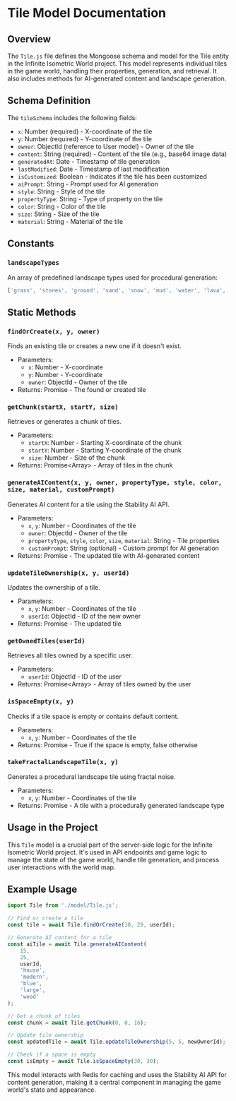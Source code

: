 # Tile Model Documentation

## Overview

The `Tile.js` file defines the Mongoose schema and model for the Tile entity in the Infinite
Isometric World project. This model represents individual tiles in the game world, handling their
properties, generation, and retrieval. It also includes methods for AI-generated content and
landscape generation.

## Schema Definition

The `tileSchema` includes the following fields:

-   `x`: Number (required) - X-coordinate of the tile
-   `y`: Number (required) - Y-coordinate of the tile
-   `owner`: ObjectId (reference to User model) - Owner of the tile
-   `content`: String (required) - Content of the tile (e.g., base64 image data)
-   `generatedAt`: Date - Timestamp of tile generation
-   `lastModified`: Date - Timestamp of last modification
-   `isCustomized`: Boolean - Indicates if the tile has been customized
-   `aiPrompt`: String - Prompt used for AI generation
-   `style`: String - Style of the tile
-   `propertyType`: String - Type of property on the tile
-   `color`: String - Color of the tile
-   `size`: String - Size of the tile
-   `material`: String - Material of the tile

## Constants

### `landscapeTypes`

An array of predefined landscape types used for procedural generation:

```javascript
['grass', 'stones', 'ground', 'sand', 'snow', 'mud', 'water', 'lava', 'moss', 'ice'];
```

## Static Methods

### `findOrCreate(x, y, owner)`

Finds an existing tile or creates a new one if it doesn't exist.

-   Parameters:
    -   `x`: Number - X-coordinate
    -   `y`: Number - Y-coordinate
    -   `owner`: ObjectId - Owner of the tile
-   Returns: Promise<Tile> - The found or created tile

### `getChunk(startX, startY, size)`

Retrieves or generates a chunk of tiles.

-   Parameters:
    -   `startX`: Number - Starting X-coordinate of the chunk
    -   `startY`: Number - Starting Y-coordinate of the chunk
    -   `size`: Number - Size of the chunk
-   Returns: Promise<Array<Tile>> - Array of tiles in the chunk

### `generateAIContent(x, y, owner, propertyType, style, color, size, material, customPrompt)`

Generates AI content for a tile using the Stability AI API.

-   Parameters:
    -   `x`, `y`: Number - Coordinates of the tile
    -   `owner`: ObjectId - Owner of the tile
    -   `propertyType`, `style`, `color`, `size`, `material`: String - Tile properties
    -   `customPrompt`: String (optional) - Custom prompt for AI generation
-   Returns: Promise<Tile> - The updated tile with AI-generated content

### `updateTileOwnership(x, y, userId)`

Updates the ownership of a tile.

-   Parameters:
    -   `x`, `y`: Number - Coordinates of the tile
    -   `userId`: ObjectId - ID of the new owner
-   Returns: Promise<Tile> - The updated tile

### `getOwnedTiles(userId)`

Retrieves all tiles owned by a specific user.

-   Parameters:
    -   `userId`: ObjectId - ID of the user
-   Returns: Promise<Array<Tile>> - Array of tiles owned by the user

### `isSpaceEmpty(x, y)`

Checks if a tile space is empty or contains default content.

-   Parameters:
    -   `x`, `y`: Number - Coordinates of the tile
-   Returns: Promise<Boolean> - True if the space is empty, false otherwise

### `takeFractalLandscapeTile(x, y)`

Generates a procedural landscape tile using fractal noise.

-   Parameters:
    -   `x`, `y`: Number - Coordinates of the tile
-   Returns: Promise<Tile> - A tile with a procedurally generated landscape type

## Usage in the Project

This `Tile` model is a crucial part of the server-side logic for the Infinite Isometric World
project. It's used in API endpoints and game logic to manage the state of the game world, handle
tile generation, and process user interactions with the world map.

## Example Usage

```javascript
import Tile from './model/Tile.js';

// Find or create a tile
const tile = await Tile.findOrCreate(10, 20, userId);

// Generate AI content for a tile
const aiTile = await Tile.generateAIContent(
    15,
    25,
    userId,
    'house',
    'modern',
    'blue',
    'large',
    'wood'
);

// Get a chunk of tiles
const chunk = await Tile.getChunk(0, 0, 16);

// Update tile ownership
const updatedTile = await Tile.updateTileOwnership(5, 5, newOwnerId);

// Check if a space is empty
const isEmpty = await Tile.isSpaceEmpty(30, 30);
```

This model interacts with Redis for caching and uses the Stability AI API for content generation,
making it a central component in managing the game world's state and appearance.
